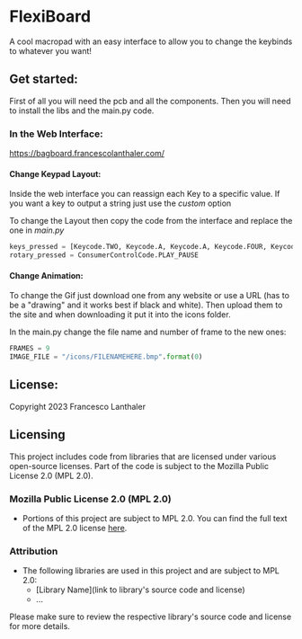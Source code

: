 # FlexiBoard

A cool macropad with an easy interface to allow you to change the keybinds to whatever you want!


## Get started:
First of all you will need the pcb and all the components.
Then you will need to install the libs and the main.py code.

### In the Web Interface:
https://bagboard.francescolanthaler.com/

#### Change Keypad Layout:
Inside the web interface you can reassign each Key to a specific value. 
If you want a key to output a string just use the *custom* option

To change the Layout then copy the code from the interface and replace the one in *main.py*

```python
keys_pressed = [Keycode.TWO, Keycode.A, Keycode.A, Keycode.FOUR, Keycode.FIVE, Keycode.SIX, Keycode.B, Keycode.SEVEN, Keycode.EIGHT, Keycode.NINE, Keycode.C, Keycode.PERIOD, Keycode.ZERO, Keycode.ENTER, Keycode.D]
rotary_pressed = ConsumerControlCode.PLAY_PAUSE
```

#### Change Animation:
To change the Gif just download one from any website or use a URL (has to be a "drawing" and it works best if black and white).
Then upload them to the site and when downloading it put it into the icons folder.

In the main.py change the file name and number of frame to the new ones:

```python
FRAMES = 9
IMAGE_FILE = "/icons/FILENAMEHERE.bmp".format(0)
```


## License:

Copyright 2023 Francesco Lanthaler

## Licensing

This project includes code from libraries that are licensed under various open-source licenses. Part of the code is subject to the Mozilla Public License 2.0 (MPL 2.0).

### Mozilla Public License 2.0 (MPL 2.0)

- Portions of this project are subject to MPL 2.0. You can find the full text of the MPL 2.0 license [here](http://www.mozilla.org/MPL/2.0/).

### Attribution

- The following libraries are used in this project and are subject to MPL 2.0:
  - [Library Name](link to library's source code and license)
  - ...

Please make sure to review the respective library's source code and license for more details.
